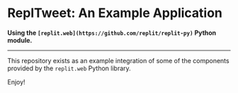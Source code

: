 # ReplTweet: An Example Application

**Using the `[replit.web](https://github.com/replit/replit-py)` Python module.**

---------------------------------------

This repository exists as an example integration of some of the components provided by the `replit.web` Python library.

Enjoy!